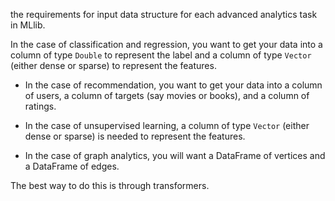 the requirements for input data structure for each advanced analytics task in MLlib.

In the case of classification and regression, you want to get your data into a column of type `Double` to represent the label and a column of type `Vector` \(either dense or sparse\) to represent the features.

* In the case of recommendation, you want to get your data into a column of users, a column of targets \(say movies or books\), and a column of ratings.

* In the case of unsupervised learning, a column of type `Vector` \(either dense or sparse\) is needed to represent the features.

* In the case of graph analytics, you will want a DataFrame of vertices and a DataFrame of edges.

The best way to do this is through transformers.

